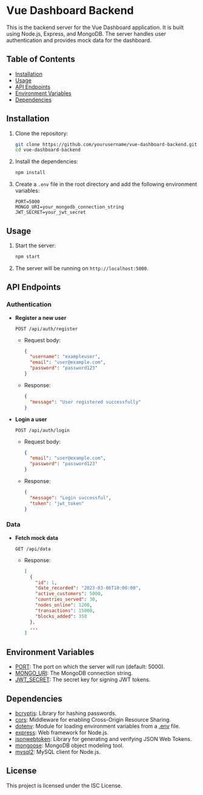# Vue Dashboard Backend

This is the backend server for the Vue Dashboard application. It is built using Node.js, Express, and MongoDB. The server handles user authentication and provides mock data for the dashboard.

## Table of Contents

- [Installation](#installation)
- [Usage](#usage)
- [API Endpoints](#api-endpoints)
- [Environment Variables](#environment-variables)
- [Dependencies](#dependencies)

## Installation

1. Clone the repository:

   ```sh
   git clone https://github.com/yourusername/vue-dashboard-backend.git
   cd vue-dashboard-backend
   ```

2. Install the dependencies:

   ```sh
   npm install
   ```

3. Create a `.env` file in the root directory and add the following environment variables:
   ```env
   PORT=5000
   MONGO_URI=your_mongodb_connection_string
   JWT_SECRET=your_jwt_secret
   ```

## Usage

1. Start the server:

   ```sh
   npm start
   ```

2. The server will be running on `http://localhost:5000`.

## API Endpoints

### Authentication

- **Register a new user**

  ```http
  POST /api/auth/register
  ```

  - Request body:
    ```json
    {
      "username": "exampleuser",
      "email": "user@example.com",
      "password": "password123"
    }
    ```
  - Response:
    ```json
    {
      "message": "User registered successfully"
    }
    ```

- **Login a user**
  ```http
  POST /api/auth/login
  ```
  - Request body:
    ```json
    {
      "email": "user@example.com",
      "password": "password123"
    }
    ```
  - Response:
    ```json
    {
      "message": "Login successful",
      "token": "jwt_token"
    }
    ```

### Data

- **Fetch mock data**
  ```http
  GET /api/data
  ```
  - Response:
    ```json
    [
      {
        "id": 1,
        "date_recorded": "2023-03-06T10:00:00",
        "active_customers": 5000,
        "countries_served": 30,
        "nodes_online": 1200,
        "transactions": 15000,
        "blocks_added": 350
      },
      ...
    ]
    ```

## Environment Variables

- [PORT](http://_vscodecontentref_/0): The port on which the server will run (default: 5000).
- [MONGO_URI](http://_vscodecontentref_/1): The MongoDB connection string.
- [JWT_SECRET](http://_vscodecontentref_/2): The secret key for signing JWT tokens.

## Dependencies

- [bcryptjs](https://www.npmjs.com/package/bcryptjs): Library for hashing passwords.
- [cors](https://www.npmjs.com/package/cors): Middleware for enabling Cross-Origin Resource Sharing.
- [dotenv](https://www.npmjs.com/package/dotenv): Module for loading environment variables from a [.env](http://_vscodecontentref_/3) file.
- [express](https://www.npmjs.com/package/express): Web framework for Node.js.
- [jsonwebtoken](https://www.npmjs.com/package/jsonwebtoken): Library for generating and verifying JSON Web Tokens.
- [mongoose](https://www.npmjs.com/package/mongoose): MongoDB object modeling tool.
- [mysql2](https://www.npmjs.com/package/mysql2): MySQL client for Node.js.

## License

This project is licensed under the ISC License.
